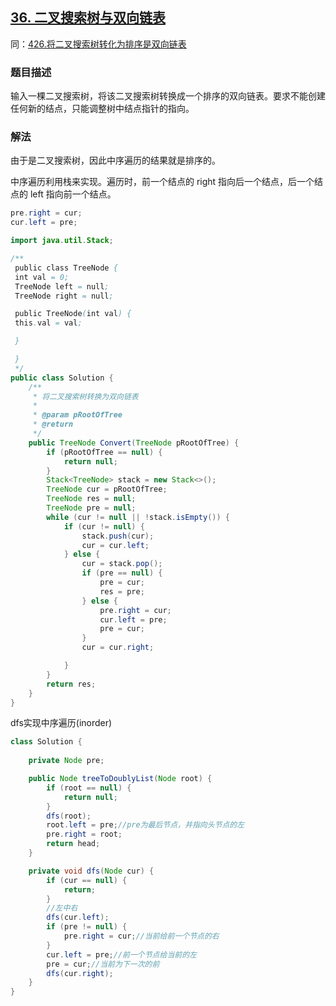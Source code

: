 ## [36. 二叉搜索树与双向链表](https://leetcode.cn/problems/er-cha-sou-suo-shu-yu-shuang-xiang-lian-biao-lcof/)
同：[426.将二叉搜索树转化为排序是双向链表](https://leetcode.cn/problems/convert-binary-search-tree-to-sorted-doubly-linked-list/)

### 题目描述

输入一棵二叉搜索树，将该二叉搜索树转换成一个排序的双向链表。要求不能创建任何新的结点，只能调整树中结点指针的指向。

### 解法

由于是二叉搜索树，因此中序遍历的结果就是排序的。

中序遍历利用栈来实现。遍历时，前一个结点的 right 指向后一个结点，后一个结点的 left 指向前一个结点。

```java
pre.right = cur;
cur.left = pre;
```

```java
import java.util.Stack;

/**
 public class TreeNode {
 int val = 0;
 TreeNode left = null;
 TreeNode right = null;

 public TreeNode(int val) {
 this.val = val;

 }

 }
 */
public class Solution {
    /**
     * 将二叉搜索树转换为双向链表
     *
     * @param pRootOfTree
     * @return
     */
    public TreeNode Convert(TreeNode pRootOfTree) {
        if (pRootOfTree == null) {
            return null;
        }
        Stack<TreeNode> stack = new Stack<>();
        TreeNode cur = pRootOfTree;
        TreeNode res = null;
        TreeNode pre = null;
        while (cur != null || !stack.isEmpty()) {
            if (cur != null) {
                stack.push(cur);
                cur = cur.left;
            } else {
                cur = stack.pop();
                if (pre == null) {
                    pre = cur;
                    res = pre;
                } else {
                    pre.right = cur;
                    cur.left = pre;
                    pre = cur;
                }
                cur = cur.right;

            }
        }
        return res;
    }
}
```

dfs实现中序遍历(inorder)
````java
class Solution {
    
    private Node pre;

    public Node treeToDoublyList(Node root) {
        if (root == null) {
            return null;
        }
        dfs(root);
        root.left = pre;//pre为最后节点，并指向头节点的左
        pre.right = root;
        return head;
    }

    private void dfs(Node cur) {
        if (cur == null) {
            return;
        }
        //左中右
        dfs(cur.left);
        if (pre != null) {
            pre.right = cur;//当前给前一个节点的右
        }
        cur.left = pre;//前一个节点给当前的左
        pre = cur;//当前为下一次的前
        dfs(cur.right);
    }
}
````